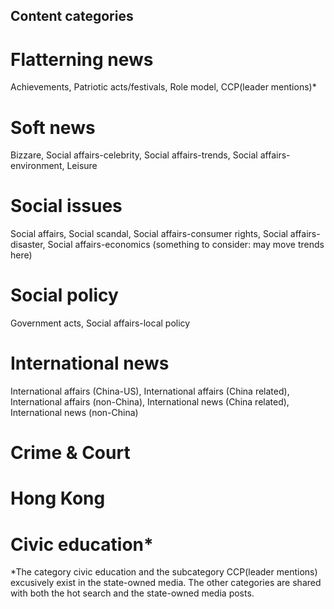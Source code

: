 

## Content categories

# Flatterning news
Achievements, Patriotic acts/festivals, Role model, CCP(leader mentions)*

# Soft news
Bizzare, Social affairs-celebrity, Social affairs-trends, Social affairs-environment, Leisure

# Social issues
Social affairs, Social scandal, Social affairs-consumer rights, Social affairs-disaster, Social affairs-economics (something to consider: may move trends here)

# Social policy
Government acts, Social affairs-local policy

# International news
International affairs (China-US), International affairs (China related), International affairs (non-China), International news (China related), International news (non-China)

# Crime & Court

# Hong Kong

# Civic education* 

*The category civic education and the subcategory CCP(leader mentions) excusively exist in the state-owned media. The other categories are shared with both the hot search and the state-owned media posts. 


